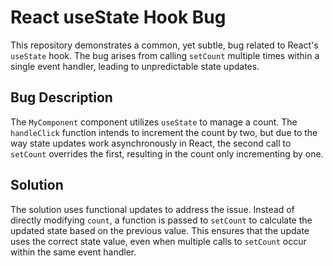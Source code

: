 # React useState Hook Bug

This repository demonstrates a common, yet subtle, bug related to React's `useState` hook.  The bug arises from calling `setCount` multiple times within a single event handler, leading to unpredictable state updates.

## Bug Description
The `MyComponent` component utilizes `useState` to manage a count. The `handleClick` function intends to increment the count by two, but due to the way state updates work asynchronously in React, the second call to `setCount` overrides the first, resulting in the count only incrementing by one.

## Solution
The solution uses functional updates to address the issue.  Instead of directly modifying `count`, a function is passed to `setCount` to calculate the updated state based on the previous value.  This ensures that the update uses the correct state value, even when multiple calls to `setCount` occur within the same event handler.